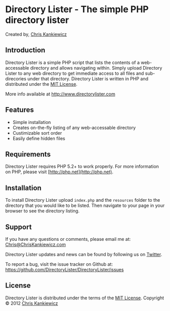 Directory Lister - The simple PHP directory lister
==================================================
Created by, [Chris Kankiewicz](http://www.ChrisKankiewicz.com)


Introduction
------------
Directory Lister is a simple PHP script that lists the contents of a web-accessable directory and
allows navigating within. Simply upload Directory Lister to any web directory to get immediate
access to all files and sub-direcories under that directory.  Directory Lister is written in PHP and
distributed under the [MIT License](http://www.opensource.org/licenses/mit-license.php).

More info available at http://www.directorylister.com


Features
--------
  * Simple installation
  * Creates on-the-fly listing of any web-accessable directory
  * Custimizable sort order
  * Easily define hidden files


Requirements
------------
Directory Lister requires PHP 5.2+ to work properly.  For more information on PHP, please visit
[http://php.net](http://php.net).


Installation
------------
To install Directory Lister upload `index.php` and the `resources` folder to the directory that you
would like to be listed. Then navigate to your page in your browser to see the directory listing.


Support
-------
If you have any questions or comments, please email me at:
[Chris@ChrisKankiewicz.com](mailto:Chris@ChrisKankiewicz.com)

Directory Lister updates and news can be found by following us on 
[Twitter](https://twitter.com/#!/directorylister).

To report a bug, visit the issue tracker on Github at:
https://github.com/DirectoryLister/DirectoryLister/issues


License
-------
Directory Lister is distributed under the terms of the
[MIT License](http://www.opensource.org/licenses/mit-license.php).
Copyright © 2012 [Chris Kankiewicz](http://www.chriskankiewicz.com)